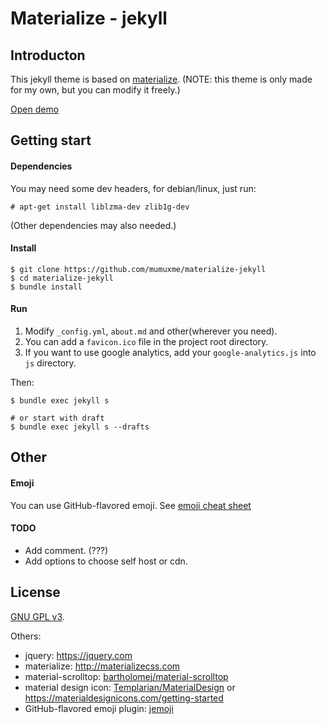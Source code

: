 Materialize - jekyll
==============


## Introducton

This jekyll theme is based on [materialize](http://materializecss.com).
(NOTE: this theme is only made for my own, but you can modify it freely.)

[Open demo](https://mumuxme.github.io/materialize-jekyll/)


## Getting start

#### Dependencies

You may need some dev headers, for debian/linux, just run:

```
# apt-get install liblzma-dev zlib1g-dev
```

(Other dependencies may also needed.)

#### Install

```
$ git clone https://github.com/mumuxme/materialize-jekyll
$ cd materialize-jekyll
$ bundle install
```

#### Run

1. Modify `_config.yml`, `about.md` and other(wherever you need).
2. You can add a `favicon.ico` file in the project root directory.
3. If you want to use google analytics, add your `google-analytics.js` into `js` directory.

Then:

```
$ bundle exec jekyll s

# or start with draft
$ bundle exec jekyll s --drafts
```


## Other

#### Emoji

You can use GitHub-flavored emoji. See [emoji cheat sheet](http://www.webpagefx.com/tools/emoji-cheat-sheet/)

#### TODO

- Add comment. (???)
- Add options to choose self host or cdn.


## License

[GNU GPL v3](http://www.gnu.org/licenses/).

Others:

- jquery: <https://jquery.com>
- materialize: <http://materializecss.com>
- material-scrolltop: [bartholomej/material-scrolltop](https://github.com/bartholomej/material-scrolltop)
- material design icon: [Templarian/MaterialDesign](https://github.com/Templarian/MaterialDesign) or <https://materialdesignicons.com/getting-started>
- GitHub-flavored emoji plugin: [jemoji](https://github.com/jekyll/jemoji)

